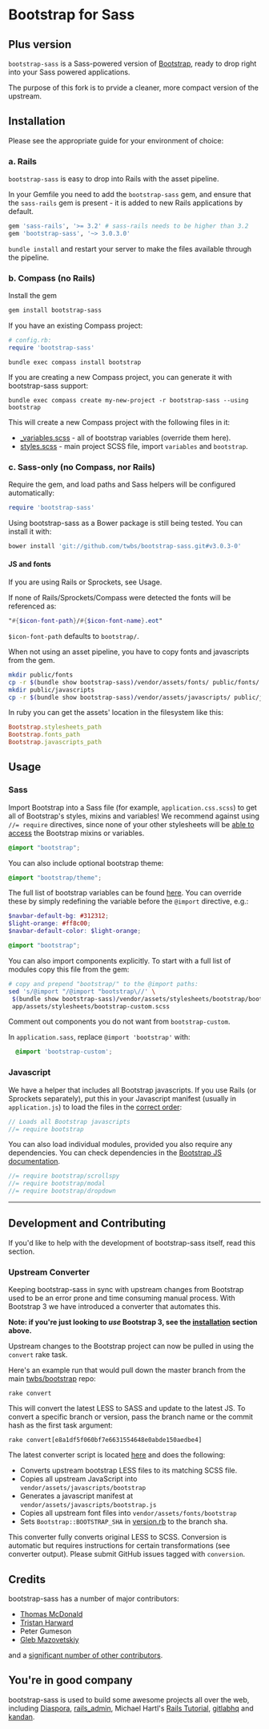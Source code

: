 # Bootstrap for Sass
## Plus version

`bootstrap-sass` is a Sass-powered version of [Bootstrap](http://github.com/twbs/bootstrap), ready to drop right into your Sass powered applications.

The purpose of this fork is to prvide a cleaner, more compact version of the upstream.

## Installation

Please see the appropriate guide for your environment of choice:

### a. Rails

`bootstrap-sass` is easy to drop into Rails with the asset pipeline.

In your Gemfile you need to add the `bootstrap-sass` gem, and ensure that the `sass-rails` gem is present - it is added to new Rails applications by default.

```ruby
gem 'sass-rails', '>= 3.2' # sass-rails needs to be higher than 3.2
gem 'bootstrap-sass', '~> 3.0.3.0'
```

`bundle install` and restart your server to make the files available through the pipeline.

### b. Compass (no Rails)

Install the gem
```sh
gem install bootstrap-sass
```

If you have an existing Compass project:

```ruby
# config.rb:
require 'bootstrap-sass'
```

```console
bundle exec compass install bootstrap
```

If you are creating a new Compass project, you can generate it with bootstrap-sass support:

```console
bundle exec compass create my-new-project -r bootstrap-sass --using bootstrap
```

This will create a new Compass project with the following files in it:

* [_variables.scss](/templates/project/_variables.scss.erb) - all of bootstrap variables (override them here).
* [styles.scss](/templates/project/styles.scss) - main project SCSS file, import `variables` and `bootstrap`.


### c. Sass-only (no Compass, nor Rails)

Require the gem, and load paths and Sass helpers will be configured automatically:

```ruby
require 'bootstrap-sass'
```

Using bootstrap-sass as a Bower package is still being tested. You can install it with:

```bash
bower install 'git://github.com/twbs/bootstrap-sass.git#v3.0.3-0'
```

#### JS and fonts

If you are using Rails or Sprockets, see Usage.

If none of Rails/Sprockets/Compass were detected the fonts will be referenced as:

```sass
"#{$icon-font-path}/#{$icon-font-name}.eot"
```

`$icon-font-path` defaults to `bootstrap/`.

When not using an asset pipeline, you have to copy fonts and javascripts from the gem.

```bash
mkdir public/fonts
cp -r $(bundle show bootstrap-sass)/vendor/assets/fonts/ public/fonts/
mkdir public/javascripts
cp -r $(bundle show bootstrap-sass)/vendor/assets/javascripts/ public/javascripts/
```

In ruby you can get the assets' location in the filesystem like this:

```ruby
Bootstrap.stylesheets_path
Bootstrap.fonts_path
Bootstrap.javascripts_path
```

## Usage

### Sass

Import Bootstrap into a Sass file (for example, `application.css.scss`) to get all of Bootstrap's styles, mixins and variables!
We recommend against using `//= require` directives, since none of your other stylesheets will be [able to access][antirequire] the Bootstrap mixins or variables.

```scss
@import "bootstrap";
```

You can also include optional bootstrap theme:

```scss
@import "bootstrap/theme";
```

The full list of bootstrap variables can be found [here](http://getbootstrap.com/customize/#less-variables). You can override these by simply redefining the variable before the `@import` directive, e.g.:

```scss
$navbar-default-bg: #312312;
$light-orange: #ff8c00;
$navbar-default-color: $light-orange;

@import "bootstrap";
```

You can also import components explicitly. To start with a full list of modules copy this file from the gem:

```bash
# copy and prepend "bootstrap/" to the @import paths:
sed 's/@import "/@import "bootstrap\//' \
 $(bundle show bootstrap-sass)/vendor/assets/stylesheets/bootstrap/bootstrap.scss > \
 app/assets/stylesheets/bootstrap-custom.scss
```
Comment out components you do not want from `bootstrap-custom`.

In `application.sass`, replace `@import 'bootstrap'` with:

```scss
  @import 'bootstrap-custom';
```

### Javascript

We have a helper that includes all Bootstrap javascripts. If you use Rails (or Sprockets separately), 
put this in your Javascript manifest (usually in `application.js`) to load the files in the [correct order](/vendor/assets/javascripts/bootstrap.js):

```js
// Loads all Bootstrap javascripts
//= require bootstrap
```

You can also load individual modules, provided you also require any dependencies. You can check dependencies in the [Bootstrap JS documentation][jsdocs].

```js
//= require bootstrap/scrollspy
//= require bootstrap/modal
//= require bootstrap/dropdown
```

---

## Development and Contributing

If you'd like to help with the development of bootstrap-sass itself, read this section.

### Upstream Converter

Keeping bootstrap-sass in sync with upstream changes from Bootstrap used to be an error prone and time consuming manual process. With Bootstrap 3 we have introduced a converter that automates this.

**Note: if you're just looking to *use* Bootstrap 3, see the [installation](#installation) section above.**

Upstream changes to the Bootstrap project can now be pulled in using the `convert` rake task.

Here's an example run that would pull down the master branch from the main [twbs/bootstrap](https://github.com/twbs/bootstrap) repo:
    
    rake convert
    
This will convert the latest LESS to SASS and update to the latest JS.
To convert a specific branch or version, pass the branch name or the commit hash as the first task argument:
    
    rake convert[e8a1df5f060bf7e6631554648e0abde150aedbe4]

The latest converter script is located [here][converter] and does the following:

* Converts upstream bootstrap LESS files to its matching SCSS file.
* Copies all upstream JavaScript into `vendor/assets/javascripts/bootstrap`
* Generates a javascript manifest at `vendor/assets/javascripts/bootstrap.js`
* Copies all upstream font files into `vendor/assets/fonts/bootstrap`
* Sets `Bootstrap::BOOTSTRAP_SHA` in [version.rb][version] to the branch sha.

This converter fully converts original LESS to SCSS. Conversion is automatic but requires instructions for certain transformations (see converter output).
Please submit GitHub issues tagged with `conversion`.

## Credits

bootstrap-sass has a number of major contributors:

<!-- feel free to make these link wherever you wish -->
* [Thomas McDonald](https://twitter.com/thomasmcdonald_)
* [Tristan Harward](http://www.trisweb.com)
* Peter Gumeson
* [Gleb Mazovetskiy](https://github.com/glebm)

and a [significant number of other contributors][contrib].

## You're in good company
bootstrap-sass is used to build some awesome projects all over the web, including
[Diaspora](http://diasporaproject.org/), [rails_admin](https://github.com/sferik/rails_admin),
Michael Hartl's [Rails Tutorial](http://railstutorial.org/), [gitlabhq](http://gitlabhq.com/) and
[kandan](http://kandanapp.com/).

[converter]: https://github.com/twbs/bootstrap-sass/blob/3/tasks/converter.rb
[version]: https://github.com/twbs/bootstrap-sass/blob/3/lib/bootstrap-sass/version.rb
[contrib]: https://github.com/twbs/bootstrap-sass/graphs/contributors
[antirequire]: https://github.com/twbs/bootstrap-sass/issues/79#issuecomment-4428595
[jsdocs]: http://getbootstrap.com/javascript/#transitions
